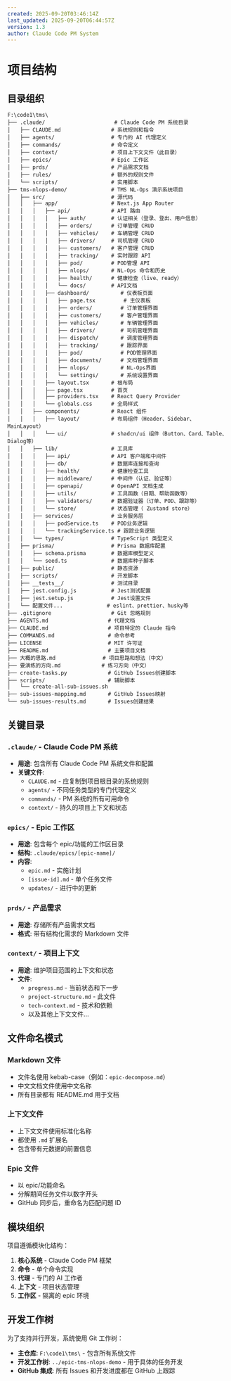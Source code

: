 ```yaml
---
created: 2025-09-20T03:46:14Z
last_updated: 2025-09-20T06:44:57Z
version: 1.3
author: Claude Code PM System
---
```


# 项目结构

## 目录组织

```
F:\code1\tms\
├── .claude/                      # Claude Code PM 系统目录
│   ├── CLAUDE.md                # 系统规则和指令
│   ├── agents/                  # 专门的 AI 代理定义
│   ├── commands/                # 命令定义
│   ├── context/                 # 项目上下文文件（此目录）
│   ├── epics/                   # Epic 工作区
│   ├── prds/                    # 产品需求文档
│   ├── rules/                   # 额外的规则文件
│   └── scripts/                 # 实用脚本
├── tms-nlops-demo/              # TMS NL-Ops 演示系统项目
│   ├── src/                     # 源代码
│   │   ├── app/                 # Next.js App Router
│   │   │   ├── api/             # API 路由
│   │   │   │   ├── auth/        # 认证相关（登录、登出、用户信息）
│   │   │   │   ├── orders/      # 订单管理 CRUD
│   │   │   │   ├── vehicles/    # 车辆管理 CRUD
│   │   │   │   ├── drivers/     # 司机管理 CRUD
│   │   │   │   ├── customers/   # 客户管理 CRUD
│   │   │   │   ├── tracking/    # 实时跟踪 API
│   │   │   │   ├── pod/         # POD管理 API
│   │   │   │   ├── nlops/       # NL-Ops 命令和历史
│   │   │   │   ├── health/      # 健康检查（live、ready）
│   │   │   │   └── docs/        # API文档
│   │   │   ├── dashboard/          # 仪表板页面
│   │   │   │   ├── page.tsx         # 主仪表板
│   │   │   │   ├── orders/         # 订单管理界面
│   │   │   │   ├── customers/      # 客户管理界面
│   │   │   │   ├── vehicles/       # 车辆管理界面
│   │   │   │   ├── drivers/        # 司机管理界面
│   │   │   │   ├── dispatch/       # 调度管理界面
│   │   │   │   ├── tracking/       # 跟踪界面
│   │   │   │   ├── pod/            # POD管理界面
│   │   │   │   ├── documents/      # 文档管理界面
│   │   │   │   ├── nlops/          # NL-Ops界面
│   │   │   │   └── settings/       # 系统设置界面
│   │   │   ├── layout.tsx       # 根布局
│   │   │   ├── page.tsx         # 首页
│   │   │   ├── providers.tsx    # React Query Provider
│   │   │   └── globals.css      # 全局样式
│   │   ├── components/          # React 组件
│   │   │   ├── layout/          # 布局组件（Header、Sidebar、MainLayout）
│   │   │   └── ui/              # shadcn/ui 组件（Button、Card、Table、Dialog等）
│   │   ├── lib/                 # 工具库
│   │   │   ├── api/             # API 客户端和中间件
│   │   │   ├── db/              # 数据库连接和查询
│   │   │   ├── health/          # 健康检查工具
│   │   │   ├── middleware/      # 中间件（认证、验证等）
│   │   │   ├── openapi/         # OpenAPI 文档生成
│   │   │   ├── utils/           # 工具函数（日期、帮助函数等）
│   │   │   ├── validators/      # 数据验证器（订单、POD、跟踪等）
│   │   │   └── store/           # 状态管理（ Zustand store）
│   │   ├── services/            # 业务服务层
│   │   │   ├── podService.ts    # POD业务逻辑
│   │   │   └── trackingService.ts # 跟踪业务逻辑
│   │   └── types/               # TypeScript 类型定义
│   ├── prisma/                  # Prisma 数据库配置
│   │   ├── schema.prisma        # 数据库模型定义
│   │   └── seed.ts              # 数据库种子脚本
│   ├── public/                  # 静态资源
│   ├── scripts/                 # 开发脚本
│   ├── __tests__/               # 测试目录
│   ├── jest.config.js           # Jest测试配置
│   ├── jest.setup.js            # Jest设置文件
│   └── 配置文件...              # eslint、prettier、husky等
├── .gitignore                   # Git 忽略规则
├── AGENTS.md                   # 代理文档
├── CLAUDE.md                   # 项目特定的 Claude 指令
├── COMMANDS.md                 # 命令参考
├── LICENSE                     # MIT 许可证
├── README.md                   # 主要项目文档
├── 大概的思路.md               # 项目思路和想法（中文）
├── 要演练的方向.md             # 练习方向（中文）
├── create-tasks.py             # GitHub Issues创建脚本
├── scripts/                    # 辅助脚本
│   └── create-all-sub-issues.sh
├── sub-issues-mapping.md       # GitHub Issues映射
└── sub-issues-results.md       # Issues创建结果
```

## 关键目录

### `.claude/` - Claude Code PM 系统
- **用途**: 包含所有 Claude Code PM 系统文件和配置
- **关键文件**:
  - `CLAUDE.md` - 应复制到项目根目录的系统规则
  - `agents/` - 不同任务类型的专门代理定义
  - `commands/` - PM 系统的所有可用命令
  - `context/` - 持久的项目上下文和状态

### `epics/` - Epic 工作区
- **用途**: 包含每个 epic/功能的工作区目录
- **结构**: `.claude/epics/[epic-name]/`
- **内容**:
  - `epic.md` - 实施计划
  - `[issue-id].md` - 单个任务文件
  - `updates/` - 进行中的更新

### `prds/` - 产品需求
- **用途**: 存储所有产品需求文档
- **格式**: 带有结构化需求的 Markdown 文件

### `context/` - 项目上下文
- **用途**: 维护项目范围的上下文和状态
- **文件**:
  - `progress.md` - 当前状态和下一步
  - `project-structure.md` - 此文件
  - `tech-context.md` - 技术和依赖
  - 以及其他上下文文件...

## 文件命名模式

### Markdown 文件
- 文件名使用 kebab-case（例如：`epic-decompose.md`）
- 中文文档文件使用中文名称
- 所有目录都有 README.md 用于文档

### 上下文文件
- 上下文文件使用标准化名称
- 都使用 `.md` 扩展名
- 包含带有元数据的前置信息

### Epic 文件
- 以 epic/功能命名
- 分解期间任务文件以数字开头
- GitHub 同步后，重命名为匹配问题 ID

## 模块组织

项目遵循模块化结构：
1. **核心系统** - Claude Code PM 框架
2. **命令** - 单个命令实现
3. **代理** - 专门的 AI 工作者
4. **上下文** - 项目状态管理
5. **工作区** - 隔离的 epic 环境

## 开发工作树

为了支持并行开发，系统使用 Git 工作树：
- **主仓库**: `F:\code1\tms\` - 包含所有系统文件
- **开发工作树**: `../epic-tms-nlops-demo` - 用于具体的任务开发
- **GitHub 集成**: 所有 Issues 和开发进度都在 GitHub 上跟踪